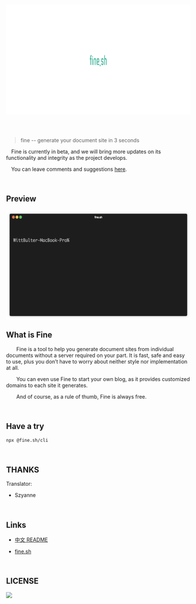 <p align="center" height="250">
  <img height="300" src="logo.png" align="center"/>
</p>
<br/>
<br/>

> fine -- generate your document site in 3 seconds
  
&emsp;Fine is currently in beta, and we will bring more updates on its functionality and integrity as the project develops.
  
&emsp;You can leave comments and suggestions [here](https://github.com/just-fine/fine.sh-cli/issues/new).

<br/>

## Preview

<p align="left" height="250">
  <img height="300" src="fine.sh.gif" align="center"/>
</p>



## What is Fine

&emsp;&emsp;Fine is a tool to help you generate document sites from individual documents without a server required on your part. It is fast, safe and easy to use, plus you don’t have to worry about neither style nor implementation at all.

&emsp;&emsp;You can even use Fine to start your own blog, as it provides customized domains to each site it generates.

&emsp;&emsp;And of course, as a rule of thumb, Fine is always free.

<br/>

## Have a try

   ```
   npx @fine.sh/cli
   ```

<br/>

## THANKS

Translator:

  -  Szyanne

<br/>

## Links

  - [中文 README](README_CN.md)
  
  - [fine.sh](https://fine.sh)

  
<br/>

## LICENSE


<a href="https://app.fossa.io/projects/git%2Bgithub.com%2Fjust-fine%2Ffine.sh-cli?ref=badge_large" alt="FOSSA Status"><img src="https://app.fossa.io/api/projects/git%2Bgithub.com%2Fjust-fine%2Ffine.sh-cli.svg?type=large"/></a>

<br/>
<br/>
